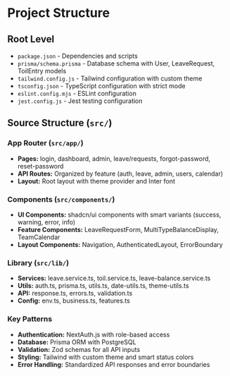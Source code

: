 # Project Structure

## Root Level
- `package.json` - Dependencies and scripts
- `prisma/schema.prisma` - Database schema with User, LeaveRequest, ToilEntry models
- `tailwind.config.js` - Tailwind configuration with custom theme
- `tsconfig.json` - TypeScript configuration with strict mode
- `eslint.config.mjs` - ESLint configuration
- `jest.config.js` - Jest testing configuration

## Source Structure (`src/`)

### App Router (`src/app/`)
- **Pages:** login, dashboard, admin, leave/requests, forgot-password, reset-password
- **API Routes:** Organized by feature (auth, leave, admin, users, calendar)
- **Layout:** Root layout with theme provider and Inter font

### Components (`src/components/`)
- **UI Components:** shadcn/ui components with smart variants (success, warning, error, info)
- **Feature Components:** LeaveRequestForm, MultiTypeBalanceDisplay, TeamCalendar
- **Layout Components:** Navigation, AuthenticatedLayout, ErrorBoundary

### Library (`src/lib/`)
- **Services:** leave.service.ts, toil.service.ts, leave-balance.service.ts
- **Utils:** auth.ts, prisma.ts, utils.ts, date-utils.ts, theme-utils.ts
- **API:** response.ts, errors.ts, validation.ts
- **Config:** env.ts, business.ts, features.ts

### Key Patterns
- **Authentication:** NextAuth.js with role-based access
- **Database:** Prisma ORM with PostgreSQL
- **Validation:** Zod schemas for all API inputs
- **Styling:** Tailwind with custom theme and smart status colors
- **Error Handling:** Standardized API responses and error boundaries
